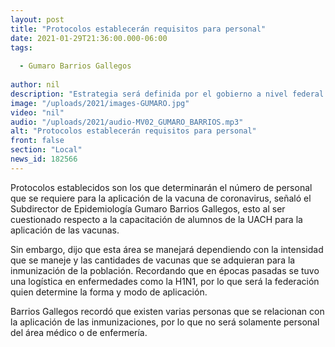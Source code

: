 ```yaml
---
layout: post
title: "Protocolos establecerán requisitos para personal"
date: 2021-01-29T21:36:00.000-06:00
tags:
  
  - Gumaro Barrios Gallegos
  
author: nil
description: "Estrategia será definida por el gobierno a nivel federal."
image: "/uploads/2021/images-GUMARO.jpg"
video: "nil"
audio: "/uploads/2021/audio-MV02_GUMARO_BARRIOS.mp3"
alt: "Protocolos establecerán requisitos para personal"
front: false
section: "Local"
news_id: 182566
---
```


Protocolos establecidos son los que determinarán el número de personal que se requiere para la aplicación de la vacuna de coronavirus, señaló el Subdirector de Epidemiología Gumaro Barrios Gallegos, esto al ser cuestionado respecto a la capacitación de alumnos de la UACH para la aplicación de las vacunas.

Sin embargo, dijo que esta área se manejará dependiendo con la intensidad que se maneje y las cantidades de vacunas que se adquieran para la inmunización de la población. Recordando que en épocas pasadas se tuvo una logística en enfermedades como la H1N1, por lo que será la federación quien determine la forma y modo de aplicación.

Barrios Gallegos recordó que existen varias personas que se relacionan con la aplicación de las inmunizaciones, por lo que no será solamente personal del área médico o de enfermería. 